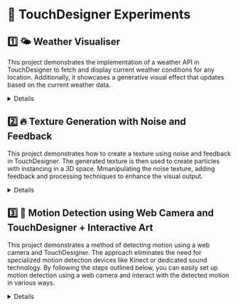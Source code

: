 # 🧰 TouchDesigner Experiments

## 1️⃣ 🌤️ Weather Visualiser
This project demonstrates the implementation of a weather API in TouchDesigner to fetch and display current weather conditions for any location. Additionally, it showcases a generative visual effect that updates based on the current weather data.
<details>

### Project Overview

The project consists of the following key components and features:

- Weather API integration: Utilizes the Visual Crossing API for fetching current weather conditions. The API offers metered pricing and user-friendly documentation.
- Parameterized functionality: Customizable parameters for location, API key, and update frequency allow users to configure the weather data fetching process.
- JSON parsing: TouchDesigner's JSON DAT is used to parse the received weather data and extract specific elements of interest.
- Generative visual effect: A placeholder effect is created using noise and color palettes. The effect is dynamically updated based on the current weather data, with temperature as an example.
- User-friendly interface: The location, weather information, and visual effect parameters are displayed on-screen, providing a user-friendly and interactive experience.

### Requirements

To run this project, you need the following:

- TouchDesigner: Install [TouchDesigner](https://www.derivative.ca/099/Downloads/) if you haven't already.
- Visual Crossing API key: Create an account on the Visual Crossing website and obtain an API key.

### Usage

1. Clone or download the project repository.
2. Open the project in TouchDesigner.
3. Customize the location, API key, and update frequency parameters according to your requirements.
4. Run the project by executing the necessary nodes and operators.
5. The visual effect will be displayed, overlaid with the current location and weather information.
6. The effect will update automatically based on the specified update frequency and current weather conditions.


</details>



## 2️⃣ 🔥 Texture Generation with Noise and Feedback

This project demonstrates how to create a texture using noise and feedback in TouchDesigner. The generated texture is then used to create particles with instancing in a 3D space. Mmanipulating the noise texture, adding feedback and processing techniques to enhance the visual output.

<details>

### Usage

- Press the `1` key to reset the feedback and seed values.
- Experiment with different parameters to modify the appearance of the texture and particles.
- Explore the options for noise, feedback, slope, blur, limit, and post-processing to create unique visual effects.

</details>




## 3️⃣ 🎥 Motion Detection using Web Camera and TouchDesigner + Interactive Art

This project demonstrates a method of detecting motion using a web camera and TouchDesigner. The approach eliminates the need for specialized motion detection devices like Kinect or dedicated sound technology. By following the steps outlined below, you can easily set up motion detection using a web camera and interact with the detected motion in various ways.

<details>


### Motion Detection Setup

1. Add a "Video Device In" TOP to your TouchDesigner project.
2. Create a "Texture 3D" TOP with a buffer of 20 frames.
3. Add a "Time Machine" TOP and a "Constant" TOP to the project.
4. Adjust the parameters of the "Time Machine" TOP:
   - Set the black offset to 0.
   - Set the white offset to -20.
5. Connect the "Video Device In" TOP to the "Texture 3D" TOP.
6. Connect the "Texture 3D" TOP to both the "Time Machine" TOP and the "Constant" TOP.
7. Add a "Composite" TOP and connect the camera and delayed video inputs:
   - Connect the "Video Device In" TOP to the first input.
   - Connect the output of the "Time Machine" TOP to the second input.
   - Set the operation to "Subtractive."
8. Add a "Threshold" TOP and adjust the threshold value (e.g., 0.07).
9. Optionally, apply a blur effect to enhance the motion detection.
10. You now have a motion detection system in place!

### Usage and Limitations

- The motion detection system can be used to interact with other elements in your TouchDesigner project, such as a reaction diffusion feedback loop or particle effects.
- The method works best with inputs that have a fair amount of contrast and a static background.
- Please note that there may be a slight lag of about a second, which can be reduced by adjusting the white offset parameter.





